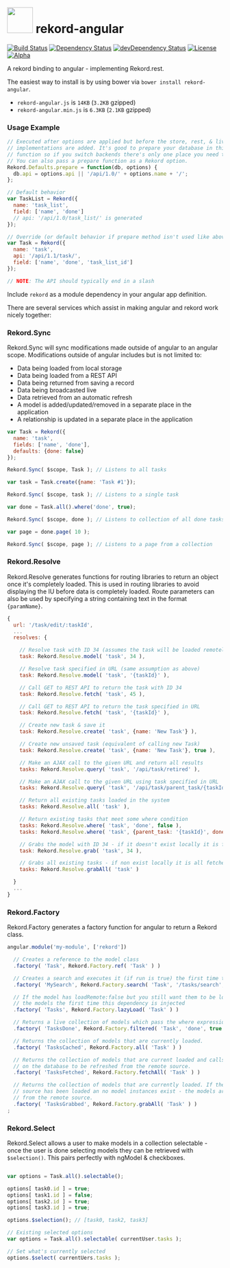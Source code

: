 # <img src="https://raw.githubusercontent.com/Rekord/rekord/master/images/rekord-color.png" width="60"> rekord-angular

[![Build Status](https://travis-ci.org/Rekord/rekord-angular.svg)](https://travis-ci.org/Rekord/rekord-angular)
[![Dependency Status](https://david-dm.org/Rekord/rekord-angular.svg)](https://david-dm.org/Rekord/rekord-angular)
[![devDependency Status](https://david-dm.org/Rekord/rekord-angular/dev-status.svg)](https://david-dm.org/Rekord/rekord-angular#info=devDependencies)
[![License](https://img.shields.io/badge/license-MIT-blue.svg)](https://github.com/Rekord/rekord/blob/master/LICENSE)
[![Alpha](https://img.shields.io/badge/State-Alpha-orange.svg)]()

A rekord binding to angular - implementing Rekord.rest.

The easiest way to install is by using bower via `bower install rekord-angular`.

- `rekord-angular.js` is `14KB` (`3.2KB` gzipped)
- `rekord-angular.min.js` is `6.3KB` (`2.1KB` gzipped)

### Usage Example

```javascript
// Executed after options are applied but before the store, rest, & live
// implementations are added. It's good to prepare your database in this
// function so if you switch backends there's only one place you need to do so.
// You can also pass a prepare function as a Rekord option.
Rekord.Defaults.prepare = function(db, options) {
  db.api = options.api || '/api/1.0/' + options.name + '/';
};

// Default behavior
var TaskList = Rekord({
  name: 'task_list',
  field: ['name', 'done']
  // api: '/api/1.0/task_list/' is generated
});

// Override (or default behavior if prepare method isn't used like above)
var Task = Rekord({
  name: 'task',
  api: '/api/1.1/task/',
  field: ['name', 'done', 'task_list_id']
});

// NOTE: The API should typically end in a slash
```

Include `rekord` as a module dependency in your angular app definition.

There are several services which assist in making angular and rekord work nicely together:

### Rekord.Sync

Rekord.Sync will sync modifications made outside of angular to an angular scope.
Modifications outside of angular includes but is not limited to:

- Data being loaded from local storage
- Data being loaded from a REST API
- Data being returned from saving a record
- Data being broadcasted live
- Data retrieved from an automatic refresh
- A model is added/updated/removed in a separate place in the application
- A relationship is updated in a separate place in the application

```javascript
var Task = Rekord({
  name: 'task',
  fields: ['name', 'done'],
  defaults: {done: false}
});

Rekord.Sync( $scope, Task ); // Listens to all tasks

var task = Task.create({name: 'Task #1'});

Rekord.Sync( $scope, task ); // Listens to a single task

var done = Task.all().where('done', true);

Rekord.Sync( $scope, done ); // Listens to collection of all done tasks

var page = done.page( 10 );

Rekord.Sync( $scope, page ); // Listens to a page from a collection
```

### Rekord.Resolve

Rekord.Resolve generates functions for routing libraries to return an object
once it's completely loaded. This is used in routing libraries to avoid
displaying the IU before data is completely loaded. Route parameters can also be
used by specifying a string containing text in the format `{paramName}`.

```javascript
{
  url: '/task/edit/:taskId',
  ...
  resolves: {

    // Resolve task with ID 34 (assumes the task will be loaded remotely already)
    task: Rekord.Resolve.model( 'task', 34 ),

    // Resolve task specified in URL (same assumption as above)
    task: Rekord.Resolve.model( 'task', '{taskId}' ),

    // Call GET to REST API to return the task with ID 34
    task: Rekord.Resolve.fetch( 'task', 45 ),

    // Call GET to REST API to return the task specified in URL
    task: Rekord.Resolve.fetch( 'task', '{taskId}' ),

    // Create new task & save it
    task: Rekord.Resolve.create( 'task', {name: 'New Task'} ),

    // Create new unsaved task (equivalent of calling new Task)
    task: Rekord.Resolve.create( 'task', {name: 'New Task'}, true ),

    // Make an AJAX call to the given URL and return all results
    tasks: Rekord.Resolve.query( 'task', '/api/task/retired' ),

    // Make an AJAX call to the given URL using task specified in URL
    tasks: Rekord.Resolve.query( 'task', '/api/task/parent_task/{taskId}' ),

    // Return all existing tasks loaded in the system
    tasks: Rekord.Resolve.all( 'task' ),

    // Return existing tasks that meet some where condition
    tasks: Rekord.Resolve.where( 'task', 'done', false ),
    tasks: Rekord.Resolve.where( 'task', {parent_task: '{taskId}', done: true} ),

    // Grabs the model with ID 34 - if it doesn't exist locally it is fetched.
    task: Rekord.Resolve.grab( 'task', 34 ),

    // Grabs all existing tasks - if non exist locally it is all fetched.
    tasks: Rekord.Resolve.grabAll( 'task' )

  }
  ...
}

```

### Rekord.Factory

Rekord.Factory generates a factory function for angular to return a Rekord class.

```javascript
angular.module('my-module', ['rekord'])

  // Creates a reference to the model class
  .factory( 'Task', Rekord.Factory.ref( 'Task' ) )

  // Creates a search and executes it (if run is true) the first time this dependency is injected.
  .factory( 'MySearch', Rekord.Factory.search( 'Task', '/tasks/search', {done: true}, true ) )

  // If the model has loadRemote:false but you still want them to be loaded - this will load
  // the models the first time this dependency is injected
  .factory( 'Tasks', Rekord.Factory.lazyLoad( 'Task' ) )

  // Returns a live collection of models which pass the where expression.
  .factory( 'TasksDone', Rekord.Factory.filtered( 'Task', 'done', true ) )

  // Returns the collection of models that are currently loaded.
  .factory( 'TasksCached', Rekord.Factory.all( 'Task' ) )

  // Returns the collection of models that are current loaded and calls
  // on the database to be refreshed from the remote source.
  .factory( 'TasksFetched', Rekord.Factory.fetchAll( 'Task' ) )

  // Returns the collection of models that are currently loaded. If the local
  // source has been loaded an no model instances exist - the models are loaded
  // from the remote source.
  .factory( 'TasksGrabbed', Rekord.Factory.grabAll( 'Task' ) )
;
```

### Rekord.Select

Rekord.Select allows a user to make models in a collection selectable - once the
user is done selecting models they can be retrieved with `$selection()`. This
pairs perfectly with ngModel & checkboxes.

```javascript

var options = Task.all().selectable();

options[ task0.id ] = true;
options[ task1.id ] = false;
options[ task2.id ] = true;
options[ task3.id ] = true;

options.$selection(); // [task0, task2, task3]

// Existing selected options
var options = Task.all().selectable( currentUser.tasks );

// Set what's currently selected
options.$select( currentUers.tasks );

```
